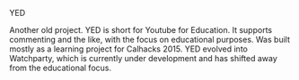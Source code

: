 YED

Another old project. YED is short for Youtube for Education. It supports commenting and the like, with the focus on educational purposes. Was built mostly as a learning project for Calhacks 2015. YED evolved into Watchparty, which is currently under development and has shifted away from the educational focus.
